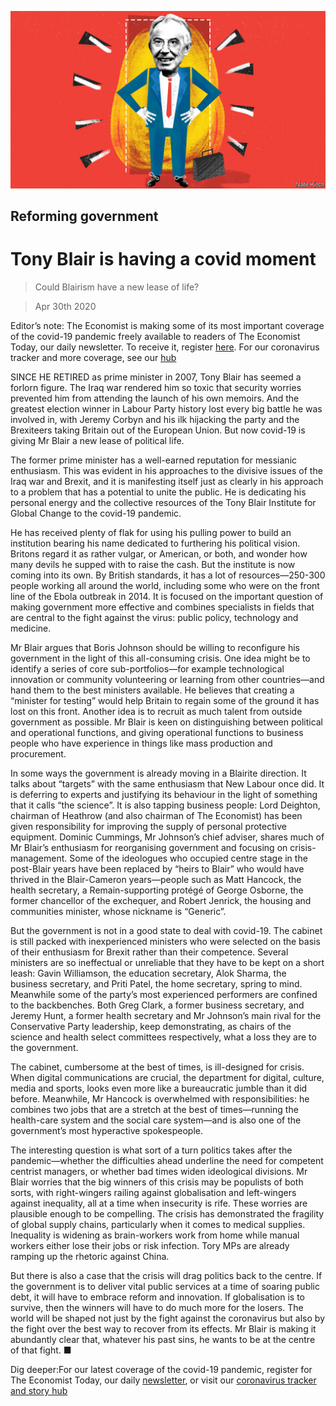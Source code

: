 ![](./images/20200502_BRD000.jpg)

## Reforming government

# Tony Blair is having a covid moment

> Could Blairism have a new lease of life?

> Apr 30th 2020

Editor’s note: The Economist is making some of its most important coverage of the covid-19 pandemic freely available to readers of The Economist Today, our daily newsletter. To receive it, register [here](https://www.economist.com//newslettersignup). For our coronavirus tracker and more coverage, see our [hub](https://www.economist.com//coronavirus)

SINCE HE RETIRED as prime minister in 2007, Tony Blair has seemed a forlorn figure. The Iraq war rendered him so toxic that security worries prevented him from attending the launch of his own memoirs. And the greatest election winner in Labour Party history lost every big battle he was involved in, with Jeremy Corbyn and his ilk hijacking the party and the Brexiteers taking Britain out of the European Union. But now covid-19 is giving Mr Blair a new lease of political life.

The former prime minister has a well-earned reputation for messianic enthusiasm. This was evident in his approaches to the divisive issues of the Iraq war and Brexit, and it is manifesting itself just as clearly in his approach to a problem that has a potential to unite the public. He is dedicating his personal energy and the collective resources of the Tony Blair Institute for Global Change to the covid-19 pandemic.

He has received plenty of flak for using his pulling power to build an institution bearing his name dedicated to furthering his political vision. Britons regard it as rather vulgar, or American, or both, and wonder how many devils he supped with to raise the cash. But the institute is now coming into its own. By British standards, it has a lot of resources—250-300 people working all around the world, including some who were on the front line of the Ebola outbreak in 2014. It is focused on the important question of making government more effective and combines specialists in fields that are central to the fight against the virus: public policy, technology and medicine.

Mr Blair argues that Boris Johnson should be willing to reconfigure his government in the light of this all-consuming crisis. One idea might be to identify a series of core sub-portfolios—for example technological innovation or community volunteering or learning from other countries—and hand them to the best ministers available. He believes that creating a “minister for testing” would help Britain to regain some of the ground it has lost on this front. Another idea is to recruit as much talent from outside government as possible. Mr Blair is keen on distinguishing between political and operational functions, and giving operational functions to business people who have experience in things like mass production and procurement.

In some ways the government is already moving in a Blairite direction. It talks about “targets” with the same enthusiasm that New Labour once did. It is deferring to experts and justifying its behaviour in the light of something that it calls “the science”. It is also tapping business people: Lord Deighton, chairman of Heathrow (and also chairman of The Economist) has been given responsibility for improving the supply of personal protective equipment. Dominic Cummings, Mr Johnson’s chief adviser, shares much of Mr Blair’s enthusiasm for reorganising government and focusing on crisis-management. Some of the ideologues who occupied centre stage in the post-Blair years have been replaced by “heirs to Blair” who would have thrived in the Blair-Cameron years—people such as Matt Hancock, the health secretary, a Remain-supporting protégé of George Osborne, the former chancellor of the exchequer, and Robert Jenrick, the housing and communities minister, whose nickname is “Generic”.

But the government is not in a good state to deal with covid-19. The cabinet is still packed with inexperienced ministers who were selected on the basis of their enthusiasm for Brexit rather than their competence. Several ministers are so ineffectual or unreliable that they have to be kept on a short leash: Gavin Williamson, the education secretary, Alok Sharma, the business secretary, and Priti Patel, the home secretary, spring to mind. Meanwhile some of the party’s most experienced performers are confined to the backbenches. Both Greg Clark, a former business secretary, and Jeremy Hunt, a former health secretary and Mr Johnson’s main rival for the Conservative Party leadership, keep demonstrating, as chairs of the science and health select committees respectively, what a loss they are to the government.

The cabinet, cumbersome at the best of times, is ill-designed for crisis. When digital communications are crucial, the department for digital, culture, media and sports, looks even more like a bureaucratic jumble than it did before. Meanwhile, Mr Hancock is overwhelmed with responsibilities: he combines two jobs that are a stretch at the best of times—running the health-care system and the social care system—and is also one of the government’s most hyperactive spokespeople.

The interesting question is what sort of a turn politics takes after the pandemic—whether the difficulties ahead underline the need for competent centrist managers, or whether bad times widen ideological divisions. Mr Blair worries that the big winners of this crisis may be populists of both sorts, with right-wingers railing against globalisation and left-wingers against inequality, all at a time when insecurity is rife. These worries are plausible enough to be compelling. The crisis has demonstrated the fragility of global supply chains, particularly when it comes to medical supplies. Inequality is widening as brain-workers work from home while manual workers either lose their jobs or risk infection. Tory MPs are already ramping up the rhetoric against China.

But there is also a case that the crisis will drag politics back to the centre. If the government is to deliver vital public services at a time of soaring public debt, it will have to embrace reform and innovation. If globalisation is to survive, then the winners will have to do much more for the losers. The world will be shaped not just by the fight against the coronavirus but also by the fight over the best way to recover from its effects. Mr Blair is making it abundantly clear that, whatever his past sins, he wants to be at the centre of that fight. ■

Dig deeper:For our latest coverage of the covid-19 pandemic, register for The Economist Today, our daily [newsletter](https://www.economist.com//newslettersignup), or visit our [coronavirus tracker and story hub](https://www.economist.com//coronavirus)